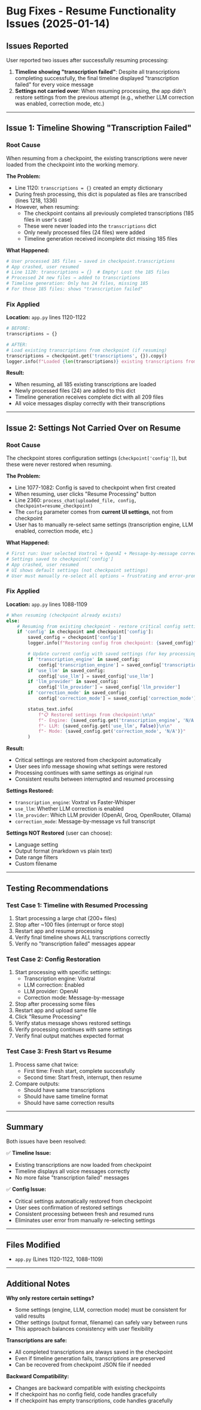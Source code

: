 # Bug Fixes - Resume Functionality Issues (2025-01-14)

## Issues Reported

User reported two issues after successfully resuming processing:

1. **Timeline showing "transcription failed"**: Despite all transcriptions completing successfully, the final timeline displayed "transcription failed" for every voice message
2. **Settings not carried over**: When resuming processing, the app didn't restore settings from the previous attempt (e.g., whether LLM correction was enabled, correction mode, etc.)

---

## Issue 1: Timeline Showing "Transcription Failed"

### Root Cause

When resuming from a checkpoint, the existing transcriptions were never loaded from the checkpoint into the working memory.

**The Problem:**
- Line 1120: `transcriptions = {}` created an empty dictionary
- During fresh processing, this dict is populated as files are transcribed (lines 1218, 1336)
- However, when resuming:
  - The checkpoint contains all previously completed transcriptions (185 files in user's case)
  - These were never loaded into the `transcriptions` dict
  - Only newly processed files (24 files) were added
  - Timeline generation received incomplete dict missing 185 files

**What Happened:**
```python
# User processed 185 files → saved in checkpoint.transcriptions
# App crashed, user resumed
# Line 1120: transcriptions = {}  # Empty! Lost the 185 files
# Processed 24 new files → added to transcriptions
# Timeline generation: Only has 24 files, missing 185
# For those 185 files: shows "transcription failed"
```

### Fix Applied

**Location:** `app.py` lines 1120-1122

```python
# BEFORE:
transcriptions = {}

# AFTER:
# Load existing transcriptions from checkpoint (if resuming)
transcriptions = checkpoint.get('transcriptions', {}).copy()
logger.info(f"Loaded {len(transcriptions)} existing transcriptions from checkpoint")
```

**Result:**
- When resuming, all 185 existing transcriptions are loaded
- Newly processed files (24) are added to this dict
- Timeline generation receives complete dict with all 209 files
- All voice messages display correctly with their transcriptions

---

## Issue 2: Settings Not Carried Over on Resume

### Root Cause

The checkpoint stores configuration settings (`checkpoint['config']`), but these were never restored when resuming.

**The Problem:**
- Line 1077-1082: Config is saved to checkpoint when first created
- When resuming, user clicks "Resume Processing" button
- Line 2360: `process_chat(uploaded_file, config, checkpoint=resume_checkpoint)`
- The `config` parameter comes from **current UI settings**, not from checkpoint
- User has to manually re-select same settings (transcription engine, LLM enabled, correction mode, etc.)

**What Happened:**
```python
# First run: User selected Voxtral + OpenAI + Message-by-message correction
# Settings saved to checkpoint['config']
# App crashed, user resumed
# UI shows default settings (not checkpoint settings)
# User must manually re-select all options → frustrating and error-prone
```

### Fix Applied

**Location:** `app.py` lines 1088-1109

```python
# When resuming (checkpoint already exists)
else:
    # Resuming from existing checkpoint - restore critical config settings
    if 'config' in checkpoint and checkpoint['config']:
        saved_config = checkpoint['config']
        logger.info(f"Restoring config from checkpoint: {saved_config}")

        # Update current config with saved settings (for key processing parameters)
        if 'transcription_engine' in saved_config:
            config['transcription_engine'] = saved_config['transcription_engine']
        if 'use_llm' in saved_config:
            config['use_llm'] = saved_config['use_llm']
        if 'llm_provider' in saved_config:
            config['llm_provider'] = saved_config['llm_provider']
        if 'correction_mode' in saved_config:
            config['correction_mode'] = saved_config['correction_mode']

        status_text.info(
            f"📋 Restored settings from checkpoint:\n\n"
            f"- Engine: {saved_config.get('transcription_engine', 'N/A')}\n\n"
            f"- LLM: {saved_config.get('use_llm', False)}\n\n"
            f"- Mode: {saved_config.get('correction_mode', 'N/A')}"
        )
```

**Result:**
- Critical settings are restored from checkpoint automatically
- User sees info message showing what settings were restored
- Processing continues with same settings as original run
- Consistent results between interrupted and resumed processing

**Settings Restored:**
- `transcription_engine`: Voxtral vs Faster-Whisper
- `use_llm`: Whether LLM correction is enabled
- `llm_provider`: Which LLM provider (OpenAI, Groq, OpenRouter, Ollama)
- `correction_mode`: Message-by-message vs full transcript

**Settings NOT Restored** (user can choose):
- Language setting
- Output format (markdown vs plain text)
- Date range filters
- Custom filename

---

## Testing Recommendations

### Test Case 1: Timeline with Resumed Processing
1. Start processing a large chat (200+ files)
2. Stop after ~100 files (interrupt or force stop)
3. Restart app and resume processing
4. Verify final timeline shows ALL transcriptions correctly
5. Verify no "transcription failed" messages appear

### Test Case 2: Config Restoration
1. Start processing with specific settings:
   - Transcription engine: Voxtral
   - LLM correction: Enabled
   - LLM provider: OpenAI
   - Correction mode: Message-by-message
2. Stop after processing some files
3. Restart app and upload same file
4. Click "Resume Processing"
5. Verify status message shows restored settings
6. Verify processing continues with same settings
7. Verify final output matches expected format

### Test Case 3: Fresh Start vs Resume
1. Process same chat twice:
   - First time: Fresh start, complete successfully
   - Second time: Start fresh, interrupt, then resume
2. Compare outputs:
   - Should have same transcriptions
   - Should have same timeline format
   - Should have same correction results

---

## Summary

Both issues have been resolved:

✅ **Timeline Issue:**
- Existing transcriptions are now loaded from checkpoint
- Timeline displays all voice messages correctly
- No more false "transcription failed" messages

✅ **Config Issue:**
- Critical settings automatically restored from checkpoint
- User sees confirmation of restored settings
- Consistent processing between fresh and resumed runs
- Eliminates user error from manually re-selecting settings

---

## Files Modified

- `app.py` (Lines 1120-1122, 1088-1109)

---

## Additional Notes

**Why only restore certain settings?**
- Some settings (engine, LLM, correction mode) must be consistent for valid results
- Other settings (output format, filename) can safely vary between runs
- This approach balances consistency with user flexibility

**Transcriptions are safe:**
- All completed transcriptions are always saved in the checkpoint
- Even if timeline generation fails, transcriptions are preserved
- Can be recovered from checkpoint JSON file if needed

**Backward Compatibility:**
- Changes are backward compatible with existing checkpoints
- If checkpoint has no config field, code handles gracefully
- If checkpoint has empty transcriptions, code handles gracefully
